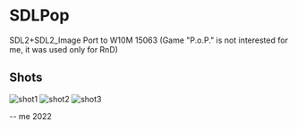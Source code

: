# SDLPop

SDL2+SDL2_Image Port to W10M 15063 (Game "P.o.P." is not interested for me, it was used only for RnD) 

## Shots
![shot1](Images/shot1.jpg)
![shot2](Images/shot2.jpg)
![shot3](Images/shot3.jpg)

-- me 2022
